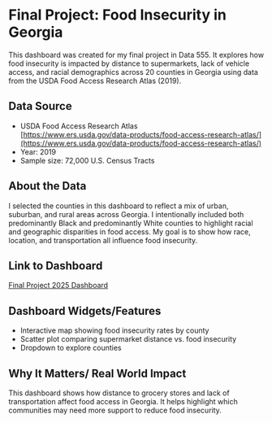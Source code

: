 # Final Project: Food Insecurity in Georgia

This dashboard was created for my final project in Data 555. It explores how food insecurity is impacted by distance to supermarkets, lack of vehicle access, and racial demographics across 20 counties in Georgia using data from the USDA Food Access Research Atlas (2019).

## Data Source  
- USDA Food Access Research Atlas  
  [https://www.ers.usda.gov/data-products/food-access-research-atlas/](https://www.ers.usda.gov/data-products/food-access-research-atlas/)  
- Year: 2019  
- Sample size: 72,000 U.S. Census Tracts

## About the Data  
I selected the counties in this dashboard to reflect a mix of urban, suburban, and rural areas across Georgia. I intentionally included both predominantly Black and predominantly White counties to highlight racial and geographic disparities in food access. My goal is to show how race, location, and transportation all influence food insecurity.

## Link to Dashboard  
[Final Project 2025 Dashboard](https://6df8ky-tania-armour.shinyapps.io/FinalDashboardData555/)

## Dashboard Widgets/Features  
- Interactive map showing food insecurity rates by county  
- Scatter plot comparing supermarket distance vs. food insecurity  
- Dropdown to explore counties

## Why It Matters/ Real World Impact
This dashboard shows how distance to grocery stores and lack of transportation affect food access in Georgia. It helps highlight which communities may need more support to reduce food insecurity.
